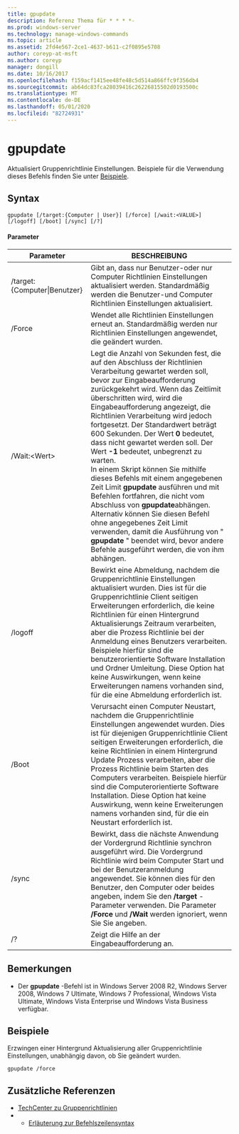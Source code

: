 ```yaml
---
title: gpupdate
description: Referenz Thema für * * * *-
ms.prod: windows-server
ms.technology: manage-windows-commands
ms.topic: article
ms.assetid: 2fd4e567-2ce1-4637-b611-c2f0895e5708
author: coreyp-at-msft
ms.author: coreyp
manager: dongill
ms.date: 10/16/2017
ms.openlocfilehash: f159acf1415ee48fe48c5d514a866ffc9f356db4
ms.sourcegitcommit: ab64dc83fca28039416c26226815502d0193500c
ms.translationtype: MT
ms.contentlocale: de-DE
ms.lasthandoff: 05/01/2020
ms.locfileid: "82724931"
---
```

# <a name="gpupdate"></a>gpupdate

Aktualisiert Gruppenrichtlinie Einstellungen. Beispiele für die Verwendung dieses Befehls finden Sie unter [Beispiele](#examples).

## <a name="syntax"></a>Syntax

```
gpupdate [/target:{Computer | User}] [/force] [/wait:<VALUE>] [/logoff] [/boot] [/sync] [/?]
```

#### <a name="parameters"></a>Parameter

|     Parameter     |                                                                                                                                                                                                                                                                                                                             BESCHREIBUNG                                                                                                                                                                                                                                                                                                                             |
|-------------------|---------------------------------------------------------------------------------------------------------------------------------------------------------------------------------------------------------------------------------------------------------------------------------------------------------------------------------------------------------------------------------------------------------------------------------------------------------------------------------------------------------------------------------------------------------------------------------------------------------------------------------------------------------------------|
| /target: {Computer\|Benutzer} | Gibt an, dass nur Benutzer-oder nur Computer Richtlinien Einstellungen aktualisiert werden. Standardmäßig werden die Benutzer-und Computer Richtlinien Einstellungen aktualisiert.                                                                                                                                                                                                                                                                                                                                |
|      /Force       |                                                                                                                                                                                                                                                                                   Wendet alle Richtlinien Einstellungen erneut an. Standardmäßig werden nur Richtlinien Einstellungen angewendet, die geändert wurden.                                                                                                                                                                                                                                                                                    |
|  /Wait:\<Wert>   | Legt die Anzahl von Sekunden fest, die auf den Abschluss der Richtlinien Verarbeitung gewartet werden soll, bevor zur Eingabeaufforderung zurückgekehrt wird. Wenn das Zeitlimit überschritten wird, wird die Eingabeaufforderung angezeigt, die Richtlinien Verarbeitung wird jedoch fortgesetzt. Der Standardwert beträgt 600 Sekunden. Der Wert **0** bedeutet, dass nicht gewartet werden soll. Der Wert **-1** bedeutet, unbegrenzt zu warten.</br>In einem Skript können Sie mithilfe dieses Befehls mit einem angegebenen Zeit Limit **gpupdate** ausführen und mit Befehlen fortfahren, die nicht vom Abschluss von **gpupdate**abhängen. Alternativ können Sie diesen Befehl ohne angegebenes Zeit Limit verwenden, damit die Ausführung von " **gpupdate** " beendet wird, bevor andere Befehle ausgeführt werden, die von ihm abhängen. |
|      /logoff      |                                                                                                                                   Bewirkt eine Abmeldung, nachdem die Gruppenrichtlinie Einstellungen aktualisiert wurden. Dies ist für die Gruppenrichtlinie Client seitigen Erweiterungen erforderlich, die keine Richtlinien für einen Hintergrund Aktualisierungs Zeitraum verarbeiten, aber die Prozess Richtlinie bei der Anmeldung eines Benutzers verarbeiten. Beispiele hierfür sind die benutzerorientierte Software Installation und Ordner Umleitung. Diese Option hat keine Auswirkungen, wenn keine Erweiterungen namens vorhanden sind, für die eine Abmeldung erforderlich ist.                                                                                                                                    |
|       /Boot       |                                                                                                                                       Verursacht einen Computer Neustart, nachdem die Gruppenrichtlinie Einstellungen angewendet wurden. Dies ist für diejenigen Gruppenrichtlinie Client seitigen Erweiterungen erforderlich, die keine Richtlinien in einem Hintergrund Update Prozess verarbeiten, aber die Prozess Richtlinie beim Starten des Computers verarbeiten. Beispiele hierfür sind die Computerorientierte Software Installation. Diese Option hat keine Auswirkung, wenn keine Erweiterungen namens vorhanden sind, für die ein Neustart erforderlich ist.                                                                                                                                        |
|       /sync       |                                                                                                                                                                              Bewirkt, dass die nächste Anwendung der Vordergrund Richtlinie synchron ausgeführt wird. Die Vordergrund Richtlinie wird beim Computer Start und bei der Benutzeranmeldung angewendet. Sie können dies für den Benutzer, den Computer oder beides angeben, indem Sie den **/target** -Parameter verwenden. Die Parameter **/Force** und **/Wait** werden ignoriert, wenn Sie Sie angeben.                                                                                                                                                                               |
|        /?         |                                                                                                                                                                                                                                                                                                                Zeigt die Hilfe an der Eingabeaufforderung an.                                                                                                                                                                                                                                                                                                                 |

## <a name="remarks"></a>Bemerkungen

-   Der **gpupdate** -Befehl ist in Windows Server 2008 R2, Windows Server 2008, Windows 7 Ultimate, Windows 7 Professional, Windows Vista Ultimate, Windows Vista Enterprise und Windows Vista Business verfügbar.

## <a name="examples"></a>Beispiele

Erzwingen einer Hintergrund Aktualisierung aller Gruppenrichtlinie Einstellungen, unabhängig davon, ob Sie geändert wurden.

```
gpupdate /force
```

## <a name="additional-references"></a>Zusätzliche Referenzen

-   [TechCenter zu Gruppenrichtlinien](https://go.microsoft.com/fwlink/?LinkID=145531)
-   - [Erläuterung zur Befehlszeilensyntax](command-line-syntax-key.md)
